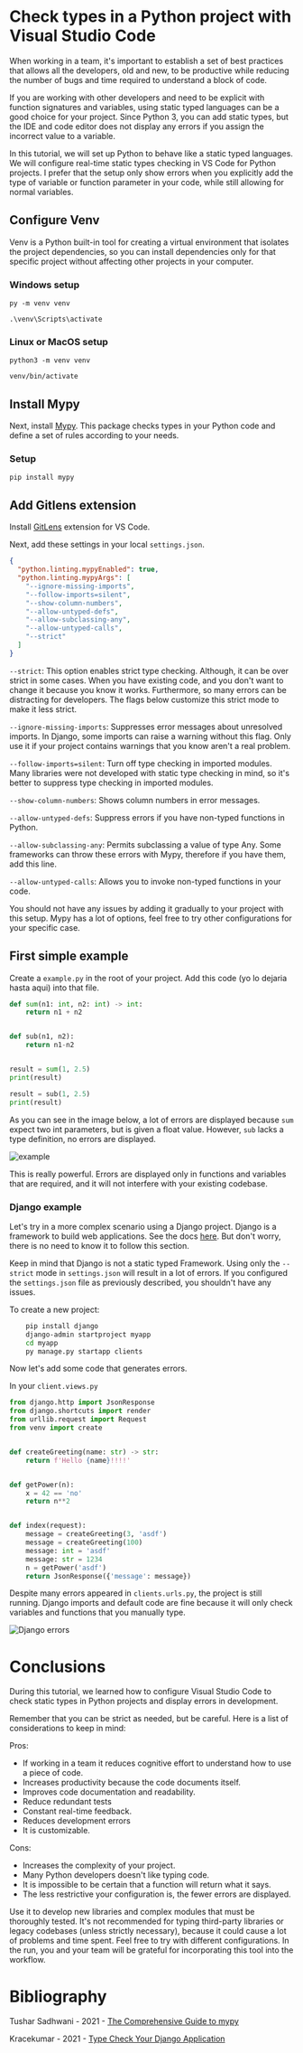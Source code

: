 # Check types in a Python project with Visual Studio Code

When working in a team, it's important to establish a set of best practices that allows all the developers, old and new, to be productive while reducing the number of bugs and time required to understand a block of code.

If you are working with other developers and need to be explicit with function signatures and variables, using static typed languages can be a good choice for your project. Since Python 3, you can add static types, but the IDE and code editor does not display any errors if you assign the incorrect value to a variable.

In this tutorial, we will set up Python to behave like a static typed languages. We will configure real-time static types checking in VS Code for Python projects. I prefer that the setup only show errors when you explicitly add the type of variable or function parameter in your code, while still allowing for normal variables.

## Configure Venv

Venv is a Python built-in tool for creating a virtual environment that isolates the project dependencies, so you can install dependencies only for that specific project without affecting other projects in your computer.

### Windows setup

    py -m venv venv

    .\venv\Scripts\activate

### Linux or MacOS setup

    python3 -m venv venv

    venv/bin/activate

## Install Mypy

Next, install [Mypy](https://mypy.readthedocs.io/en/stable/). This package checks types in your Python code and define a set of rules according to your needs.

### Setup

    pip install mypy

## Add Gitlens extension

Install [GitLens](https://marketplace.visualstudio.com/items?itemName=eamodio.gitlens) extension for VS Code.

Next, add these settings in your local `settings.json`.

```json
{
  "python.linting.mypyEnabled": true,
  "python.linting.mypyArgs": [
    "--ignore-missing-imports",
    "--follow-imports=silent",
    "--show-column-numbers",
    "--allow-untyped-defs",
    "--allow-subclassing-any",
    "--allow-untyped-calls",
    "--strict"
  ]
}
```

`--strict`: This option enables strict type checking. Although, it can be over strict in some cases. When you have existing code, and you don't want to change it because you know it works. Furthermore, so many errors can be distracting for developers. The flags below customize this strict mode to make it less strict.

`--ignore-missing-imports`: Suppresses error messages about unresolved imports. In Django, some imports can raise a warning without this flag. Only use it if your project contains warnings that you know aren't a real problem.

`--follow-imports=silent`: Turn off type checking in imported modules. Many libraries were not developed with static type checking in mind, so it's better to suppress type checking in imported modules.

`--show-column-numbers`: Shows column numbers in error messages.

`--allow-untyped-defs`: Suppress errors if you have non-typed functions in Python.

`--allow-subclassing-any`: Permits subclassing a value of type Any. Some frameworks can throw these errors with Mypy, therefore if you have them, add this line.

`--allow-untyped-calls`: Allows you to invoke non-typed functions in your code.

You should not have any issues by adding it gradually to your project with this setup. Mypy has a lot of options, feel free to try other configurations for your specific case.

## First simple example

Create a `example.py` in the root of your project.
Add this code (yo lo dejaria hasta aqui) into that file.

```python
def sum(n1: int, n2: int) -> int:
    return n1 + n2


def sub(n1, n2):
    return n1-n2


result = sum(1, 2.5)
print(result)

result = sub(1, 2.5)
print(result)

```

As you can see in the image below, a lot of errors are displayed because `sum` expect two int parameters, but is given a float value. However, `sub` lacks a type definition, no errors are displayed.

![example](https://user-images.githubusercontent.com/47344349/158103410-7259f25d-b20c-49a8-9861-b5095e33aaa7.png)

This is really powerful. Errors are displayed only in functions and variables that are required, and it will not interfere with your existing codebase.

### Django example

Let's try in a more complex scenario using a Django project. Django is a framework to build web applications. See the docs [here](https://docs.djangoproject.com/en/4.0/). But don't worry, there is no need to know it to follow this section.

Keep in mind that Django is not a static typed Framework. Using only the `--strict` mode in `settings.json` will result in a lot of errors. If you configured the `settings.json` file as previously described, you shouldn't have any issues.

To create a new project:

```bash
    pip install django
    django-admin startproject myapp
    cd myapp
    py manage.py startapp clients
```

Now let's add some code that generates errors.

In your `client.views.py`

```python
from django.http import JsonResponse
from django.shortcuts import render
from urllib.request import Request
from venv import create


def createGreeting(name: str) -> str:
    return f'Hello {name}!!!!'


def getPower(n):
    x = 42 == 'no'
    return n**2


def index(request):
    message = createGreeting(3, 'asdf')
    message = createGreeting(100)
    message: int = 'asdf'
    message: str = 1234
    n = getPower('asdf')
    return JsonResponse({'message': message})

```

Despite many errors appeared in `clients.urls.py`, the project is still running. Django imports and default code are fine because it will only check variables and functions that you manually type.

![Django errors](https://user-images.githubusercontent.com/47344349/158103955-4cb6cd43-dbae-4369-83ff-52bfa606e1df.png)

# Conclusions

During this tutorial, we learned how to configure Visual Studio Code to check static types in Python projects and display errors in development.

Remember that you can be strict as needed, but be careful. Here is a list of considerations to keep in mind:

Pros:

- If working in a team it reduces cognitive effort to understand how to use a piece of code.
- Increases productivity because the code documents itself.
- Improves code documentation and readability.
- Reduce redundant tests
- Constant real-time feedback.
- Reduces development errors
- It is customizable.

Cons:

- Increases the complexity of your project.
- Many Python developers doesn't like typing code.
- It is impossible to be certain that a function will return what it says.
- The less restrictive your configuration is, the fewer errors are displayed.

Use it to develop new libraries and complex modules that must be thoroughly tested. It's not recommended for typing third-party libraries or legacy codebases (unless strictly necessary), because it could cause a lot of problems and time spent. Feel free to try with different configurations. In the run, you and your team will be grateful for incorporating this tool into the workflow.

# Bibliography

Tushar Sadhwani - 2021 - [The Comprehensive Guide to mypy](https://dev.to/tusharsadhwani/the-comprehensive-guide-to-mypy-561m#using-mypy-in-vscode)

Kracekumar - 2021 - [Type Check Your Django Application](https://dev.to/kracekumar/type-check-your-django-application-1gba)

